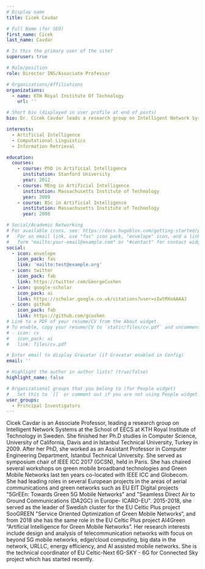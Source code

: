 ```yaml
---
# Display name
title: Cicek Cavdar

# Full Name (for SEO)
first_name: Cicek 
last_name: Cavdar

# Is this the primary user of the site?
superuser: true

# Role/position
role: Director INS/Associate Professor

# Organizations/Affiliations
organizations:
  - name: KTH Royal Institute Of Technology
    url: ''

# Short bio (displayed in user profile at end of posts)
bio: Dr. Cicek Cavdar leads a research group on Intelligent Network Systems at the School of EECS at KTH Royal Institute of Technology in Sweden. She finished her Ph.D studies in Computer Science, University of California, Davis and in Istanbul Technical University, Turkey in 2009. After her PhD, she worked as an Assistant Professor in Computer Engineering Department, Istanbul Technical University. At Wireless@KTH research center, she led EU EIT Digital projects such as "5GrEEn - Towards Green 5G Mobile Networks" and "Seamless Direct Air to Ground Communications (DA2GC) in Europe- ICARO-EU". 2015-2018, she served as the leader of Swedish cluster for the EU Celtic Plus project SooGREEN "Service Oriented Optimization of Green Mobile Networks“, and from 2018 she has the same role in the EU Celtic Plus project AI4Green “Artificial Intelligence for Green Mobile Networks”. Her research interests include design and analysis of telecommunication networks with focus on beyond 5G mobile networks,  edge/cloud computing, big data in the network, URLLC, energy efficiency, and AI assisted mobile networks.

interests:
  - Artificial Intelligence
  - Computational Linguistics
  - Information Retrieval

education:
  courses:
    - course: PhD in Artificial Intelligence
      institution: Stanford University
      year: 2012
    - course: MEng in Artificial Intelligence
      institution: Massachusetts Institute of Technology
      year: 2009
    - course: BSc in Artificial Intelligence
      institution: Massachusetts Institute of Technology
      year: 2008

# Social/Academic Networking
# For available icons, see: https://docs.hugoblox.com/getting-started/page-builder/#icons
#   For an email link, use "fas" icon pack, "envelope" icon, and a link in the
#   form "mailto:your-email@example.com" or "#contact" for contact widget.
social:
  - icon: envelope
    icon_pack: fas
    link: 'mailto:test@example.org'
  - icon: twitter
    icon_pack: fab
    link: https://twitter.com/GeorgeCushen
  - icon: google-scholar
    icon_pack: ai
    link: https://scholar.google.co.uk/citations?user=sIwtMXoAAAAJ
  - icon: github
    icon_pack: fab
    link: https://github.com/gcushen
# Link to a PDF of your resume/CV from the About widget.
# To enable, copy your resume/CV to `static/files/cv.pdf` and uncomment the lines below.
# - icon: cv
#   icon_pack: ai
#   link: files/cv.pdf

# Enter email to display Gravatar (if Gravatar enabled in Config)
email: ''

# Highlight the author in author lists? (true/false)
highlight_name: false

# Organizational groups that you belong to (for People widget)
#   Set this to `[]` or comment out if you are not using People widget.
user_groups:
  - Principal Investigators
---
```


Cicek Cavdar is an Associate Professor, leading a research group on Intelligent Network Systems at the School of EECS at KTH Royal Institute of Technology in Sweden. She finished her Ph.D studies in Computer Science, University of California, Davis and in Istanbul Technical University, Turkey in 2009. After her PhD, she worked as an Assistant Professor in Computer Engineering Department, Istanbul Technical University. She served as symposium chair of IEEE ICC 2017 (GCSN),  held in Paris. She has chaired several workshops on green mobile broadband technologies and Green Mobile Networks last ten years co-located with IEEE ICC and Globecom.  She had leading roles in several European projects in the areas of aerial communications and green networks such as EU EIT Digital projects "5GrEEn: Towards Green 5G Mobile Networks" and "Seamless Direct Air to Ground Communications (DA2GC) in Europe- ICARO-EU". 2015-2018, she served as the leader of Swedish cluster for the EU Celtic Plus project SooGREEN "Service Oriented Optimization of Green Mobile Networks“, and from 2018 she has the same role in the EU Celtic Plus project AI4Green “Artificial Intelligence for Green Mobile Networks”. Her research interests include design and analysis of telecommunication networks with focus on beyond 5G mobile networks,  edge/cloud computing, big data in the network, URLLC, energy efficiency, and AI assisted mobile networks. She is the technical coordinator of EU Celtic-Next 6G-SKY - 6G for Connected Sky project which has started recently. 